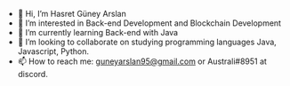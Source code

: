 - 👋 Hi, I’m Hasret Güney Arslan
- 👀 I’m interested in Back-end Development and Blockchain Development
- 🌱 I’m currently learning Back-end with Java
- 💞️ I’m looking to collaborate on studying programming languages Java, Javascript, Python.
- 📫 How to reach me: guneyarslan95@gmail.com or Australi#8951 at discord.
